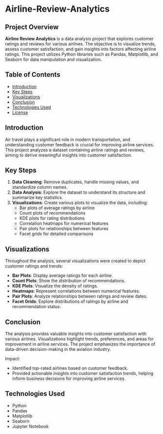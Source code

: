 # Airline-Review-Analytics


## Project Overview

**Airline Review Analytics** is a data analysis project that explores customer ratings and reviews for various airlines. The objective is to visualize trends, assess customer satisfaction, and gain insights into factors affecting airline ratings. This project utilizes Python libraries such as Pandas, Matplotlib, and Seaborn for data manipulation and visualization.

## Table of Contents

- [Introduction](#introduction)
- [Key Steps](#key-steps)
- [Visualizations](#visualizations)
- [Conclusion](#conclusion)
- [Technologies Used](#technologies-used)
- [License](#license)

## Introduction

Air travel plays a significant role in modern transportation, and understanding customer feedback is crucial for improving airline services. This project analyzes a dataset containing airline ratings and reviews, aiming to derive meaningful insights into customer satisfaction.

## Key Steps

1. **Data Cleaning**: Remove duplicates, handle missing values, and standardize column names.
2. **Data Analysis**: Explore the dataset to understand its structure and summarize key statistics.
3. **Visualizations**: Create various plots to visualize the data, including:
   - Bar plots of average ratings by airline
   - Count plots of recommendations
   - KDE plots for rating distributions
   - Correlation heatmaps for numerical features
   - Pair plots for relationships between features
   - Facet grids for detailed comparisons

## Visualizations

Throughout the analysis, several visualizations were created to depict customer ratings and trends:

- **Bar Plots**: Display average ratings for each airline.
- **Count Plots**: Show the distribution of recommendations.
- **KDE Plots**: Visualize the density of ratings.
- **Heatmaps**: Represent correlations between numerical features.
- **Pair Plots**: Analyze relationships between ratings and review dates.
- **Facet Grids**: Explore distributions of ratings by airline and recommendation status.

## Conclusion

The analysis provides valuable insights into customer satisfaction with various airlines. Visualizations highlight trends, preferences, and areas for improvement in airline services. The project emphasizes the importance of data-driven decision-making in the aviation industry.

Impact:

- Identified top-rated airlines based on customer feedback.
- Provided actionable insights into customer satisfaction trends, helping inform business decisions for improving airline services.


## Technologies Used

- Python
- Pandas
- Matplotlib
- Seaborn
- Jupyter Notebook
